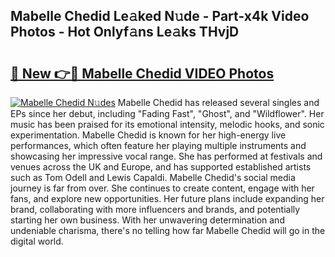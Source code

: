 ## Mabelle Chedid Le𝚊ked N𝚞de - Part-x4k Video Photos - Hot Onlyf𝚊ns Le𝚊ks THvjD

# <h2><a href="http://ab42738.deff.icu/?id=Mabelle+Chedid">🔗 New 👉🔴 Mabelle Chedid VIDEO Photos</a></h2>

[![Mabelle Chedid N𝚞des](https://i.imgur.com/rIISA9y.gif)](http://ab42738.deff.icu/?id=Mabelle+Chedid)
Mabelle Chedid has released several singles and EPs since her debut, including "Fading Fast", "Ghost", and "Wildflower". Her music has been praised for its emotional intensity, melodic hooks, and sonic experimentation. Mabelle Chedid is known for her high-energy live performances, which often feature her playing multiple instruments and showcasing her impressive vocal range. She has performed at festivals and venues across the UK and Europe, and has supported established artists such as Tom Odell and Lewis Capaldi. Mabelle Chedid's social media journey is far from over. She continues to create content, engage with her fans, and explore new opportunities. Her future plans include expanding her brand, collaborating with more influencers and brands, and potentially starting her own business. With her unwavering determination and undeniable charisma, there's no telling how far Mabelle Chedid will go in the digital world.
